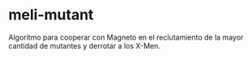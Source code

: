 # meli-mutant
Algoritmo para cooperar con Magneto en el reclutamiento de la mayor cantidad de mutantes y derrotar a los X-Men. 
